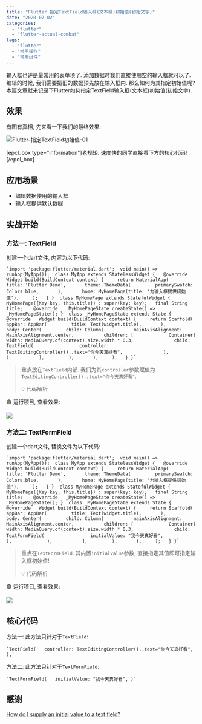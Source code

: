 ```yaml
---
title: "Flutter 指定TextField输入框(文本框)初始值(初始文字)"
date: "2020-07-02"
categories: 
  - "flutter"
  - "flutter-actual-combat"
tags: 
  - "flutter"
  - "常用操作"
  - "常用组件"
---
```


输入框也许是最常用的表单项了. 添加数据时我们直接使用空的输入框就可以了. 编辑的时候, 我们需要把旧的数据预先放在输入框内. 那么如何为其指定初始值呢? 本篇文章就来记录下Flutter如何指定TextField输入框(文本框)初始值(初始文字).

## 效果

有图有真相, 先来看一下我们的最终效果:

![Flutter-指定TextField初始值-01](images/Flutter-指定TextField初始值-01.png)

\[epcl\_box type="information"\]老规矩. 速度快的同学直接看下方的核心代码!\[/epcl\_box\]

## 应用场景

- 编辑数据使用的输入框
- 输入框提供默认数据

## 实战开始

### 方法一: TextField

创建一个dart文件, 内容为以下代码:

    `import 'package:flutter/material.dart';  void main() => runApp(MyApp());  class MyApp extends StatelessWidget {   @override   Widget build(BuildContext context) {     return MaterialApp(       title: 'Flutter Demo',       theme: ThemeData(         primarySwatch: Colors.blue,       ),       home: MyHomePage(title: '为输入框提供初始值'),     );   } }  class MyHomePage extends StatefulWidget {   MyHomePage({Key key, this.title}) : super(key: key);   final String title;    @override   _MyHomePageState createState() => _MyHomePageState(); }  class _MyHomePageState extends State {    @override   Widget build(BuildContext context) {     return Scaffold(       appBar: AppBar(         title: Text(widget.title),       ),       body: Center(         child: Column(           mainAxisAlignment: MainAxisAlignment.center,           children: [             Container(               width: MediaQuery.of(context).size.width * 0.3,               child: TextField(                 controller: TextEditingController()..text="你今天真好看",               ),             )           ],         ),       ),     );   } }`

> 重点放在`TextField`内部. 我们为其`controller`参数赋值为`TextEditingController()..text="你今天真好看"`.
> 
> 💡 代码解析

🟢 运行项目, 查看效果:

![](images/Flutter-指定TextField初始值-01.png)

### 方法二: TextFormField

创建一个dart文件, 替换文件为以下代码:

    `import 'package:flutter/material.dart';  void main() => runApp(MyApp());  class MyApp extends StatelessWidget {   @override   Widget build(BuildContext context) {     return MaterialApp(       title: 'Flutter Demo',       theme: ThemeData(         primarySwatch: Colors.blue,       ),       home: MyHomePage(title: '为输入框提供初始值'),     );   } }  class MyHomePage extends StatefulWidget {   MyHomePage({Key key, this.title}) : super(key: key);   final String title;    @override   _MyHomePageState createState() => _MyHomePageState(); }  class _MyHomePageState extends State {   @override   Widget build(BuildContext context) {     return Scaffold(       appBar: AppBar(         title: Text(widget.title),       ),       body: Center(         child: Column(           mainAxisAlignment: MainAxisAlignment.center,           children: [             Container(               width: MediaQuery.of(context).size.width * 0.3,               child: TextFormField(                 initialValue: "我今天真好看",               ),             ),           ],         ),       ),     );   } }`

> 重点在`TextFormField`. 其内置`initialValue`参数, 直接指定其值即可指定输入框初始值!
> 
> 💡 代码解析

🟢 运行项目, 查看效果:

![](images/Flutter-指定TextField初始值-02.png)

## 核心代码

方法一: 此方法只针对于`TextField`:

    `TextField(   controller: TextEditingController()..text="你今天真好看", ),`

方法二: 此方法只针对于`TextFormField`:

    `TextFormField(   initialValue: "我今天真好看", )`

## 感谢

[How do I supply an initial value to a text field?](https://stackoverflow.com/questions/43214271/how-do-i-supply-an-initial-value-to-a-text-field)
